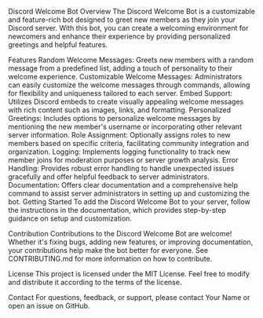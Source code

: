 Discord Welcome Bot
Overview
The Discord Welcome Bot is a customizable and feature-rich bot designed to greet new members as they join your Discord server. With this bot, you can create a welcoming environment for newcomers and enhance their experience by providing personalized greetings and helpful features.

Features
Random Welcome Messages: Greets new members with a random message from a predefined list, adding a touch of personality to their welcome experience.
Customizable Welcome Messages: Administrators can easily customize the welcome messages through commands, allowing for flexibility and uniqueness tailored to each server.
Embed Support: Utilizes Discord embeds to create visually appealing welcome messages with rich content such as images, links, and formatting.
Personalized Greetings: Includes options to personalize welcome messages by mentioning the new member's username or incorporating other relevant server information.
Role Assignment: Optionally assigns roles to new members based on specific criteria, facilitating community integration and organization.
Logging: Implements logging functionality to track new member joins for moderation purposes or server growth analysis.
Error Handling: Provides robust error handling to handle unexpected issues gracefully and offer helpful feedback to server administrators.
Documentation: Offers clear documentation and a comprehensive help command to assist server administrators in setting up and customizing the bot.
Getting Started
To add the Discord Welcome Bot to your server, follow the instructions in the documentation, which provides step-by-step guidance on setup and customization.

Contribution
Contributions to the Discord Welcome Bot are welcome! Whether it's fixing bugs, adding new features, or improving documentation, your contributions help make the bot better for everyone. See CONTRIBUTING.md for more information on how to contribute.

License
This project is licensed under the MIT License. Feel free to modify and distribute it according to the terms of the license.

Contact
For questions, feedback, or support, please contact Your Name or open an issue on GitHub.

